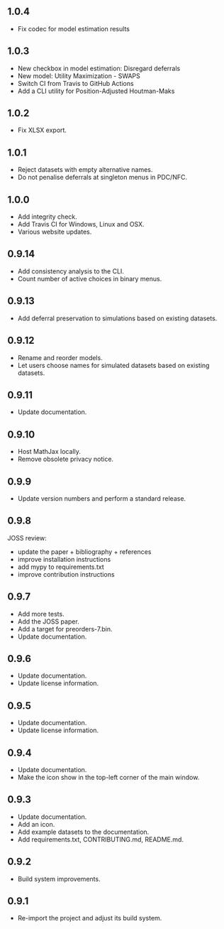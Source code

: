 ## 1.0.4

- Fix codec for model estimation results

## 1.0.3

- New checkbox in model estimation: Disregard deferrals
- New model: Utility Maximization - SWAPS
- Switch CI from Travis to GitHub Actions
- Add a CLI utility for Position-Adjusted Houtman-Maks

## 1.0.2

- Fix XLSX export.

## 1.0.1

- Reject datasets with empty alternative names.
- Do not penalise deferrals at singleton menus in PDC/NFC.

## 1.0.0

- Add integrity check.
- Add Travis CI for Windows, Linux and OSX.
- Various website updates.

## 0.9.14

- Add consistency analysis to the CLI.
- Count number of active choices in binary menus.

## 0.9.13

- Add deferral preservation to simulations based on existing datasets.

## 0.9.12

- Rename and reorder models.
- Let users choose names for simulated datasets based on existing datasets.

## 0.9.11

- Update documentation.

## 0.9.10

- Host MathJax locally.
- Remove obsolete privacy notice.

## 0.9.9

- Update version numbers and perform a standard release.

## 0.9.8

JOSS review:
- update the paper + bibliography + references
- improve installation instructions
- add mypy to requirements.txt
- improve contribution instructions

## 0.9.7

- Add more tests.
- Add the JOSS paper.
- Add a target for preorders-7.bin.
- Update documentation.

## 0.9.6

- Update documentation.
- Update license information.

## 0.9.5

- Update documentation.
- Update license information.

## 0.9.4

- Update documentation.
- Make the icon show in the top-left corner of the main window.

## 0.9.3

- Update documentation.
- Add an icon.
- Add example datasets to the documentation.
- Add requirements.txt, CONTRIBUTING.md, README.md.

## 0.9.2

- Build system improvements.

## 0.9.1

- Re-import the project and adjust its build system.
